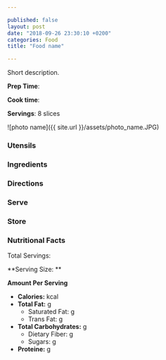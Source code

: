 ```yaml
---

published: false
layout: post
date: "2018-09-26 23:30:10 +0200"
categories: Food
title: "Food name"

---
```


Short description.


**Prep Time**: 

**Cook time**:

**Servings**: 8 slices

![photo name]({{ site.url }}/assets/photo_name.JPG)

### Utensils

### Ingredients

### Directions

### Serve

### Store

### Nutritional Facts
Total Servings: 

**Serving Size: **

**Amount Per Serving**

- **Calories:**  kcal
- **Total Fat:** g
  - Saturated Fat: g
  - Trans Fat: g
- **Total Carbohydrates:** g
  - Dietary Fiber:  g
  - Sugars: g
- **Proteine:** g
